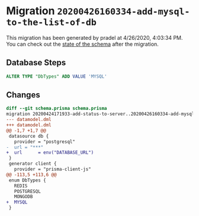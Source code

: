 # Migration `20200426160334-add-mysql-to-the-list-of-db`

This migration has been generated by pradel at 4/26/2020, 4:03:34 PM.
You can check out the [state of the schema](./schema.prisma) after the migration.

## Database Steps

```sql
ALTER TYPE "DbTypes" ADD VALUE 'MYSQL'
```

## Changes

```diff
diff --git schema.prisma schema.prisma
migration 20200424171933-add-status-to-server..20200426160334-add-mysql-to-the-list-of-db
--- datamodel.dml
+++ datamodel.dml
@@ -1,7 +1,7 @@
 datasource db {
   provider = "postgresql"
-  url = "***"
+  url      = env("DATABASE_URL")
 }
 generator client {
   provider = "prisma-client-js"
@@ -113,5 +113,6 @@
 enum DbTypes {
   REDIS
   POSTGRESQL
   MONGODB
+  MYSQL
 }
```
